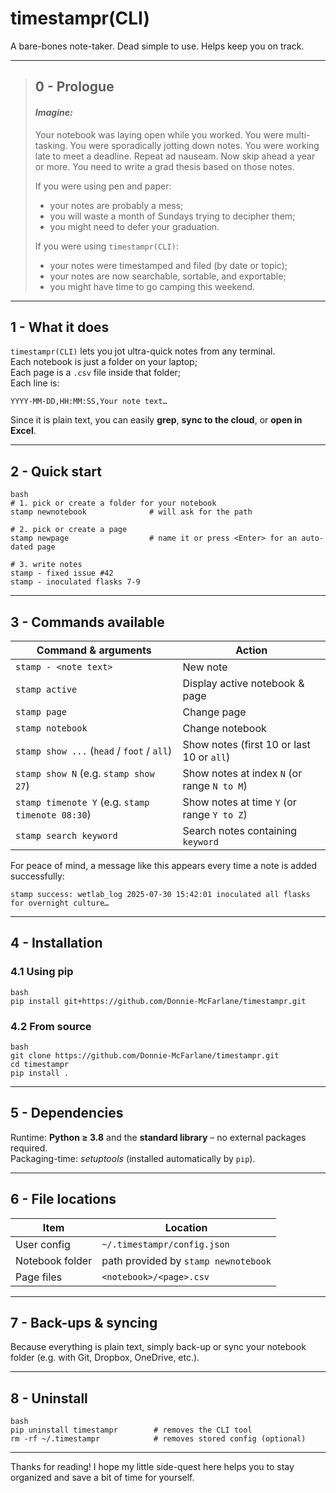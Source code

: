 # timestampr(CLI)

A bare-bones note-taker. Dead simple to use. Helps keep you on track.

---

>## 0 - Prologue
>
> #### *Imagine:*
> Your notebook was laying open while you worked. You were multi-tasking. You were sporadically jotting down notes. You were working late to meet a deadline. Repeat ad nauseam. Now skip ahead a year or more. You need to write a grad thesis based on those notes.
>
>If you were using pen and paper:
>- your notes are probably a mess;
>- you will waste a month of Sundays trying to decipher them;
>- you might need to defer your graduation.
>
>If you were using `timestampr(CLI)`:
>- your notes were timestamped and filed (by date or topic);
>- your notes are now searchable, sortable, and exportable;
>- you might have time to go camping this weekend.

---

## 1 - What it does

`timestampr(CLI)` lets you jot ultra-quick notes from any terminal.\
Each notebook is just a folder on your laptop;\
Each page is a `.csv` file inside that folder;\
Each line is:

```
YYYY-MM-DD,HH:MM:SS,Your note text…
```

Since it is plain text, you can easily **grep**, **sync to the cloud**, or **open in Excel**.

---

## 2 - Quick start

```
bash
# 1. pick or create a folder for your notebook
stamp newnotebook              # will ask for the path

# 2. pick or create a page
stamp newpage                  # name it or press <Enter> for an auto-dated page

# 3. write notes
stamp - fixed issue #42
stamp - inoculated flasks 7-9
```

---

## 3 - Commands available

| Command & arguments                                   | Action                                  |
| ----------------------------------------------------- | --------------------------------------- |
| `stamp - <note text>`                                 | New note                                |
| `stamp active`                                        | Display active notebook & page          |
| `stamp page`                                          | Change page                             |
| `stamp notebook`                                      | Change notebook                         |
| `stamp show ...` (`head` / `foot` / `all`)            | Show notes (first 10 or last 10 or `all`) |
| `stamp show N` (e.g. `stamp show 27`)                 | Show notes at index `N` (or range `N to M`) |
| `stamp timenote Y` (e.g. `stamp timenote 08:30`)      | Show notes at time `Y` (or range `Y to Z`)  |
| `stamp search keyword`                                | Search notes containing `keyword`       |

For peace of mind, a message like this appears every time a note is added successfully:

```
stamp success: wetlab_log 2025-07-30 15:42:01 inoculated all flasks for overnight culture…
```

---

## 4 - Installation

### 4.1 Using pip

```
bash
pip install git+https://github.com/Donnie-McFarlane/timestampr.git
```

### 4.2 From source

```
bash
git clone https://github.com/Donnie-McFarlane/timestampr.git
cd timestampr
pip install .
```

---

## 5 - Dependencies

Runtime: **Python ≥ 3.8** and the **standard library** – no external packages required.\
Packaging-time: *setuptools* (installed automatically by `pip`).

---

## 6 - File locations

| Item            | Location                             |
| --------------- | ------------------------------------ |
| User config     | `~/.timestampr/config.json`          |
| Notebook folder | path provided by `stamp newnotebook` |
| Page files      | `<notebook>/<page>.csv`              |

---

## 7 - Back-ups & syncing

Because everything is plain text, simply back-up or sync your notebook folder (e.g. with Git, Dropbox, OneDrive, etc.).

---

## 8 - Uninstall

```
bash
pip uninstall timestampr        # removes the CLI tool
rm -rf ~/.timestampr            # removes stored config (optional)
```

---

Thanks for reading! I hope my little side-quest here helps you to stay organized and save a bit of time for yourself.
